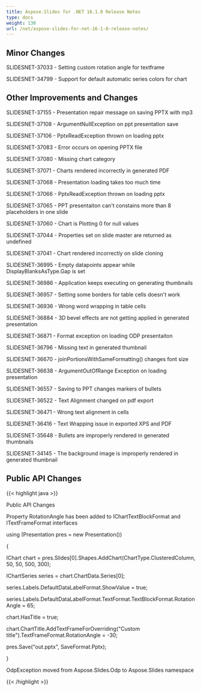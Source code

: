```yaml
---
title: Aspose.Slides for .NET 16.1.0 Release Notes
type: docs
weight: 130
url: /net/aspose-slides-for-net-16-1-0-release-notes/
---
```


## **Minor Changes**
SLIDESNET-37033 - Setting custom rotation angle for textframe

SLIDESNET-34799 - Support for default automatic series colors for chart
## **Other Improvements and Changes**
SLIDESNET-37155 - Presentation repair message on saving PPTX with mp3

SLIDESNET-37108 - ArgumentNullException on ppt presentation save

SLIDESNET-37106 - PptxReadException thrown on loading pptx

SLIDESNET-37083 - Error occurs on opening PPTX file

SLIDESNET-37080 - Missing chart category

SLIDESNET-37071 - Charts rendered incorrectly in generated PDF

SLIDESNET-37068 - Presentation loading takes too much time

SLIDESNET-37066 - PptxReadException thrown on loading pptx

SLIDESNET-37065 - PPT presentaiton can't constains more than 8 placeholders in one slide

SLIDESNET-37060 - Chart is Plotting 0 for null values

SLIDESNET-37044 - Properties set on slide master are returned as undefined

SLIDESNET-37041 - Chart rendered incorrectly on slide cloning

SLIDESNET-36995 - Empty datapoints appear while DisplayBlanksAsType.Gap is set

SLIDESNET-36986 - Application keeps executing on generating thumbnails

SLIDESNET-36957 - Setting some borders for table cells doesn't work

SLIDESNET-36936 - Wrong word wrapping in table cells

SLIDESNET-36884 - 3D bevel effects are not getting applied in generated presentation

SLIDESNET-36871 - Format exception on loading ODP presentaiton

SLIDESNET-36796 - Missing text in generated thumbnail

SLIDESNET-36670 - joinPortionsWithSameFormatting() changes font size

SLIDESNET-36638 - ArgumentOutOfRange Exception on loading presentation

SLIDESNET-36557 - Saving to PPT changes markers of bullets

SLIDESNET-36522 - Text Alignment changed on pdf export

SLIDESNET-36471 - Wrong text alignment in cells

SLIDESNET-36416 - Text Wrapping issue in exported XPS and PDF

SLIDESNET-35648 - Bullets are improperly rendered in generated thumbnails

SLIDESNET-34145 - The background image is improperly rendered in generated thumbnail
## **Public API Changes**
{{< highlight java >}}

 Public API Changes

Property RotationAngle has been added to IChartTextBlockFormat and ITextFrameFormat interfaces

using (Presentation pres = new Presentation())


{


IChart chart = pres.Slides[0].Shapes.AddChart(ChartType.ClusteredColumn, 50, 50, 500, 300);


IChartSeries series = chart.ChartData.Series[0];


series.Labels.DefaultDataLabelFormat.ShowValue = true;


series.Labels.DefaultDataLabelFormat.TextFormat.TextBlockFormat.RotationAngle = 65;


chart.HasTitle = true;


chart.ChartTitle.AddTextFrameForOverriding("Custom title").TextFrameFormat.RotationAngle = \-30;


pres.Save("out.pptx", SaveFormat.Pptx);


}

OdpException moved from Aspose.Slides.Odp to Aspose.Slides namespace

{{< /highlight >}}
